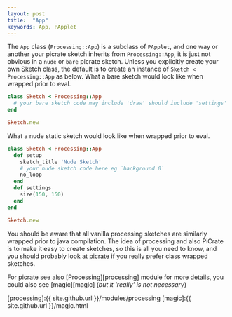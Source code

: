 ```yaml
---
layout: post
title:  "App"
keywords: App, PApplet
---
```

The `App` class (`Processing::App`) is a subclass of `PApplet`, and one way or another your picrate sketch inherits from `Processing::App`, it is just not obvious in a `nude` or `bare` picrate sketch.  Unless you explicitly create your own Sketch class, the default is to create an instance of `Sketch < Processing::App` as below. What a bare sketch would look like when wrapped prior to eval.

```ruby
class Sketch < Processing::App
  # your bare sketch code may include 'draw' should include 'settings'
end

Sketch.new
```

What a nude static sketch would look like when wrapped prior to eval.

```ruby
class Sketch < Processing::App
  def setup
    sketch_title 'Nude Sketch'
    # your nude sketch code here eg `background 0`
    no_loop
  end
  def settings
    size(150, 150)
  end
end

Sketch.new
```
You should be aware that all vanilla processing sketches are similarly wrapped prior to java compilation.  The idea of processing and also PiCrate is to make it easy to create sketches, so this is all you need to know, and you should probably look at [picrate][picrate] if you really prefer class wrapped sketches.

For picrate see also [Processing][processing] module for more details, you could also see [magic][magic] (_but it 'really' is not necessary_)

[picrate]:https://ruby-processing.github.io/picrate/
[processing]:{{ site.github.url }}/modules/processing
[magic]:{{ site.github.url }}/magic.html
